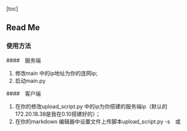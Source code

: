 [toc]

## Read Me



### 使用方法

####　服务端

1.  修改main 中的ip地址为你的连网ip;
2.  启动main.py

####　客户端

1.  在你的修改upload_script.py 中的ip为你搭建的服务端ip（默认的172.20.18.38是我在0.10搭建好的）；
2.  在你的markdown 编辑器中设置文件上传脚本upload_script.py  -s　或

